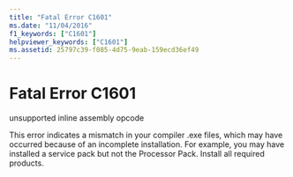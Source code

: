 ```yaml
---
title: "Fatal Error C1601"
ms.date: "11/04/2016"
f1_keywords: ["C1601"]
helpviewer_keywords: ["C1601"]
ms.assetid: 25797c39-f085-4d75-9eab-159ecd36ef49
---
```

# Fatal Error C1601

unsupported inline assembly opcode

This error indicates a mismatch in your compiler .exe files, which may have occurred because of an incomplete installation. For example, you may have installed a service pack but not the Processor Pack. Install all required products.
